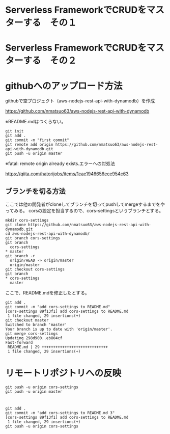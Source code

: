 # Serverless FrameworkでCRUDをマスターする　その１

# Serverless FrameworkでCRUDをマスターする　その２

# githubへのアップロード方法
githubで空プロジェクト（aws-nodejs-rest-api-with-dynamodb）を作成

https://github.com/nmatsuo63/aws-nodejs-rest-api-with-dynamodb

※README.mdはつくらない。

```
git init
git add .
git commit -m "first commit"
git remote add origin https://github.com/nmatsuo63/aws-nodejs-rest-api-with-dynamodb.git
git push -u origin master
```

※fatal: remote origin already exists.エラーへの対処法

https://qiita.com/hatorijobs/items/1cae1946656ece954c63

## ブランチを切る方法
ここでは他の開発者がcloneしてブランチを切ってpushしてmergeするまでをやってみる。
corsの設定を担当するので、cors-settingsというブランチとする。

```
mkdir cors-settings
git clone https://github.com/nmatsuo63/aws-nodejs-rest-api-with-dynamodb.git
cd aws-nodejs-rest-api-with-dynamodb/
git branch cors-settings
git branch
  cors-settings
* master
git branch -r
  origin/HEAD -> origin/master
  origin/master
git checkout cors-settings
git branch
* cors-settings
  master
```

ここで、README.mdを修正したとする。

```
git add .
git commit -m "add cors-settings to README.md"
[cors-settings 89f13f1] add cors-settings to README.md
 1 file changed, 29 insertions(+)
git checkout master
Switched to branch 'master'
Your branch is up to date with 'origin/master'.
git merge cors-settings
Updating 298d900..eb804cf
Fast-forward
 README.md | 29 +++++++++++++++++++++++++++++
 1 file changed, 29 insertions(+)
```


# リモートリポジトリへの反映
```
git push -u origin cors-settings
git push -u origin master
```

# 
```
git add .
git commit -m "add cors-settings to README.md 3"
[cors-settings 89f13f1] add cors-settings to README.md
 1 file changed, 29 insertions(+)
git push -u origin cors-settings
```